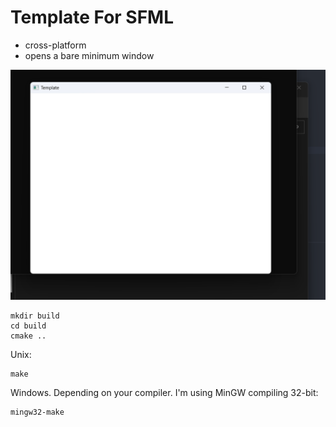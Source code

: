 # Template For SFML
- cross-platform
- opens a bare minimum window

![Example](./example.png)

```
mkdir build
cd build
cmake ..
```
Unix:
```
make
```
Windows. Depending on your compiler. I'm using MinGW compiling 32-bit:
```
mingw32-make
```
